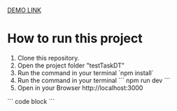 [DEMO LINK](https://test-task-dt.ilya-maker.vercel.app/)
<h1> How to run this project </h1>
<ol>
  <li>
    Clone this repository.
  </li>
  <li>
    Open the project folder "testTaskDT"
  </li>
  <li>
    Run the command in your terminal `npm install`
  </li>
  <li>
    Run the command in your terminal 
    ```
    npm run dev
    ```
  </li>
  <li>
    Open in your Browser http://localhost:3000
  </li>
</ol>
```
code block
```
